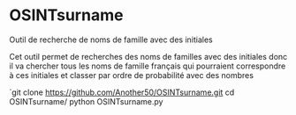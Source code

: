 # OSINTsurname
Outil de recherche de noms de famille avec des initiales

Cet outil permet de recherches des noms de familles avec des initiales donc il va chercher tous les noms de famille français qui pourraient correspondre à ces initiales et classer par ordre de probabilité avec des nombres

`git clone https://github.com/Another50/OSINTsurname.git
cd OSINTsurname/
python OSINTsurname.py
